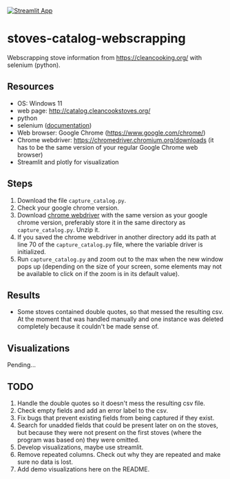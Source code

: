 [![Streamlit App](https://static.streamlit.io/badges/streamlit_badge_black_white.svg)](https://javojavo-stoves-catalog-webs-streamlit-appvisualizations-dym14c.streamlit.app/)                     
# stoves-catalog-webscrapping
Webscrapping stove information from https://cleancooking.org/ with selenium (python).


## Resources
- OS: Windows 11
- web page: http://catalog.cleancookstoves.org/
- python
- selenium ([documentation](https://selenium-python.readthedocs.io/index.html))
- Web browser: Google Chrome (https://www.google.com/chrome/) 
- Chrome webdriver: https://chromedriver.chromium.org/downloads (it has to be the same version of your regular Google Chrome web browser)
- Streamlit and plotly for visualization


## Steps
1. Download the file `capture_catalog.py`.
1. Check your google chrome version.
2. Download [chrome webdriver](https://www.google.com/chrome/) with the same version as your google chrome version, preferably store it in the same directory as `capture_catalog.py`. Unzip it.
3. If you saved the chrome webdriver in another directory add its path at line 70 of the `capture_catalog.py` file, where the variable driver is initialized.
4. Run `capture_catalog.py` and zoom out to the max when the new window pops up (depending on the size of your screen, some elements may not be available to click on if the zoom is in its default value).


## Results
- Some stoves contained double quotes, so that messed the resulting csv. At the moment that was handled manually and one instance was deleted completely because it couldn't be made sense of. 


## Visualizations
Pending...

## TODO
1. Handle the double quotes so it doesn't mess the resulting csv file.
2. Check empty fields and add an error label to the csv.
3. Fix bugs that prevent existing fields from being captured if they exist.
4. Search for unadded fields that could be present later on on the stoves, but because they were not present on the first stoves (where the program was based on) they were omitted.
5. Develop visualizations, maybe use streamlit.
6. Remove repeated columns. Check out why they are repeated and make sure no data is lost.
7. Add demo visualizations here on the README.
